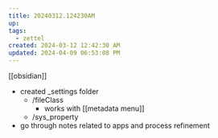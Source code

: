 ```yaml
---
title: 20240312.124230AM
up: 
tags:
  - zettel
created: 2024-03-12 12:42:30 AM
updated: 2024-04-09 06:53:08 PM
---
```

[[obsidian]]
- created _settings folder 
	- /fileClass
		- works with [[metadata menu]] 
	- /sys_property
- go through notes related to apps and process refinement 